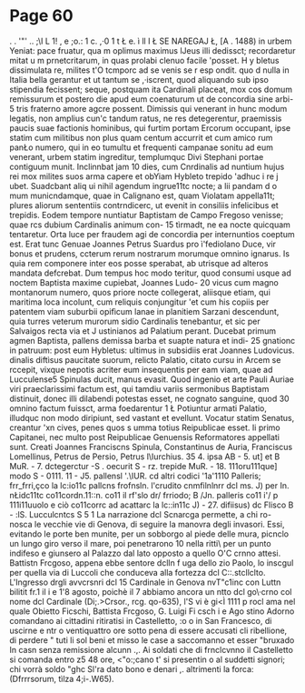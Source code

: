 # Page 60

. . '"' .. ;\I L 1! , e ;o.: 1 c. ,·0 1 t Ł e. ì ll I Ł SE NAREGAJ Ł, [A . 1488) in urbem Yeniat: pace fruatur, qua m oplimus maximus lJeus illi dedissct; recordaretur mitat u m prnetcritarum, in quas prolabi clenuo facile 'posset. H y bletus dissimulata re, milites t'O tcmporc ad se venis se r esp ondit. quo d nulla in Italia bella gerantur et ut tantum se ,·iscrent, quod aliquando sub ipso stipendia fecissent; seque, postquam ita Cardinali placeat, mox cos domum remissurum et postero die apud eum coenaturum ut de concordia sine arbi- 5 tris fraterno amore agcre possent. Dimissis qui venerant in hunc modum legatis, non amplius cun'c tandum ratus, ne res detegerentur, praemissis paucis suae factionis hominibus, qui furtim portam Ercorum occupant, ipse statim cum militibus non plus quam centum accurrit et cum amico rum panŁo numero, qui in eo tumultu et frequenti campanae sonitu ad eum venerant, urbem statim ingreditur, templumquc Divi Stephani portae contiguum munit. Inclinnbat jam 10 dies, cum Cnrdinalis ad nuntium hujus rei mox milites suos arma capere et obYiam Hybleto trepido 'adhuc i re j ubet. Suadcbant aliq ui nihil agendum ingrue11tc nocte; a lii pandam d o mum municndamque, quae in Calignano est, quam Violatam appella11t; plures aliorum sententiis contrndicerc, ut evenit in consiliis infelicibus et trepidis. Eodem tempore nuntiatur Baptistam de Campo Fregoso venisse; quae rcs dubium Cardinalis animum con- 15 tìrmadt, ne ea nocte quicquam tentaretur. Orta luce per fraudem agi de concordia per internuntios coeptum est. Erat tunc Genuae Joannes Petrus Suardus pro ì\'fediolano Duce, vir bonus et prudens, ccterum rerum nostrarum morumque omnino ignarus. Is quia rem componere inter eos posse sperabat, ab utrisque ad alteros mandata defcrebat. Dum tempus hoc modo teritur, quod consumi usque ad noctem Baptista maxime cupiebat, Joannes Ludo- 20 vicus cum magno montanorum numero, quos priore nocte collegerat, aliisque etiam, qui maritima loca incolunt, cum reliquis conjungitur 'et cum his copiis per patentem viam suburbii opifìcum lanae in planitiem Sarzani descendunt, quia turres veterum murorum sidio Cardinalis tenebantur, et sic per Salvaigos recta via et J ustinianos ad Palatium perant. Ducebat primum agmen Baptista, pallens demissa barba et suapte natura et indi- 25 gnationc in patruum: post eum Hybletus: ultimus in subsidiis erat Joannes Ludovicus. dinalis diftìsus paucitate suorum, relicto Palatio, citato cursu in Arcem se rccepit, vixque nepotis acriter eum insequentis per eam viam, quae ad Lucculense5 Spinulas ducit, manus evasit. Quod ingenio et arte Pauli Auriae viri praeclarissimi factum est, qui tamdiu variis sermonibus Baptistam distinuit, donec illi dilabendi potestas esset, ne cognato sanguine, quod 30 omnino factum fuissct, arma foedarentur 1 Ł Potiuntur armati Palatio, illudquc non modo diripiunt, sed vastant et evellunt. Vocatur statim Senatus, creantur 'xn cives, penes quos s umma totius Reipublicae esset. Ii primo Capitanei, nec multo post Reipublicae Genuensis Reformatores appellati sunt. Creati Joannes Franciscns Spinula, Constantinus de Auria, Franciscus Lomellinus, Petrus de Persio, Petrus l\Iurchius. 35 4. ipsa AB - 5. ut] et B MuR. - 7. dctegerctur -S . oecurit S - rz. trepide MuR. - 18. 111oru111que] modo S - 0111. 11 - J5. pallensl '.\IUR. cd altri codici '1a'1110 Palleris; frr_frri,çco la lc:io11c pallcns frofnsln. l'crudito cnmfilnlnrr dcl ms. J) per In. nŁidc11tc co11cordn.11::n. co11 il rf'slo dr/ frriodo; B /Jn. palleris co11 i'/ p 111i11uuolo e ciò co11corrc ad acattarc la lc::in11c J) - 27. difiisus) dc Flisco B - :lS. Lucculcntcs S 5 1 La narrazione dcl Scnarcga permette, a chi ro- nosca le vecchie vie di Genova, di seguire la manovra degli invasori. Essi, evitando le porte ben munite, per un sobborgo al piede delle mura, picnclo un lungo giro verso il mare, poi penetrarono 10 nella ritti\ per un punto indifeso e giunsero al Palazzo dal lato opposto a quello O\'C crnno attesi. Battistn Frcgoso, appena ebbe sentore dclln f uga dello zio Paolo, lo inscgul per quella via di Luccoli che conduceva alla fortezza dcl C::.stcllclto. L'Ingresso drgli avvcrsnri dcl 15 Cardinale in Genova nvT"c1inc con Luttn bilitit fr.1 il i e 1'8 agosto, poichè il 7 abbiamo ancora un ntto dcl go\·crno col nome dcl Cardinale (Di;.>Crsor., rcg. qo-635), l'S vi è gi<Ì 1111 p rocl ama nel quale Obietto Ficschi, Battista Frcgoso, G. Luigi Fi csch i e Ago stino Adorno comandano ai cittadini ritiratisi in Castelletto, :o o in San Francesco, di uscirne e ntr o ventiquattro ore sotto pena di essere accusati cli ribellione, di perdere " tuti li sol beni et misso le case a saccomanno et esser "bruxado In casn senza remissione alcunn .,. Ai soldati che di frnclcvnno il Castelletto si comanda entro z5 48 ore, <"o:;cano t' si presentin o al suddetti signori; chi vorrà soldo "ghc Sl'ra dato bono e denari ,. altrimenti la forca: (Dfrrrsorum, tìlza 4;i-.W65).